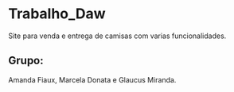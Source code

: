 # Trabalho_Daw
Site para venda e entrega de camisas com varias funcionalidades.
## Grupo:
Amanda Fiaux, Marcela Donata e Glaucus Miranda.
